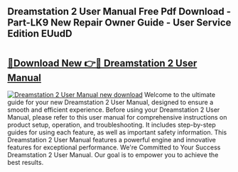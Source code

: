 ## Dreamstation 2 User Manual Free Pdf Download - Part-LK9 New Repair Owner Guide - User Service Edition EUudD

# <h2><a href="http://bc34922.oget.top/?id=Dreamstation+2+User+Manual">🔗Download New 👉🔴 Dreamstation 2 User Manual</a></h2>

[![Dreamstation 2 User Manual new download](https://i.imgur.com/5g1atiW.png)](http://bc34922.oget.top/?id=Dreamstation+2+User+Manual)
Welcome to the ultimate guide for your new Dreamstation 2 User Manual, designed to ensure a smooth and efficient experience. Before using your Dreamstation 2 User Manual, please refer to this user manual for comprehensive instructions on product setup, operation, and troubleshooting. It includes step-by-step guides for using each feature, as well as important safety information. This Dreamstation 2 User Manual features a powerful engine and innovative features for exceptional performance. We're Committed to Your Success Dreamstation 2 User Manual. Our goal is to empower you to achieve the best results.
